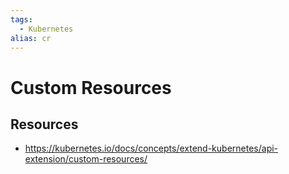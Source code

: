 ```yaml
---
tags:
  - Kubernetes
alias: cr
---
```


# Custom Resources

## Resources

- <https://kubernetes.io/docs/concepts/extend-kubernetes/api-extension/custom-resources/>
